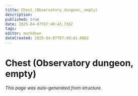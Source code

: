 ```yaml
---
title: Chest_(Observatory_dungeon,_empty)
description: 
published: true
date: 2025-04-07T07:49:43.736Z
tags: 
editor: markdown
dateCreated: 2025-04-07T07:49:41.086Z
---
```


# Chest (Observatory dungeon, empty)

*This page was auto-generated from structure.*
